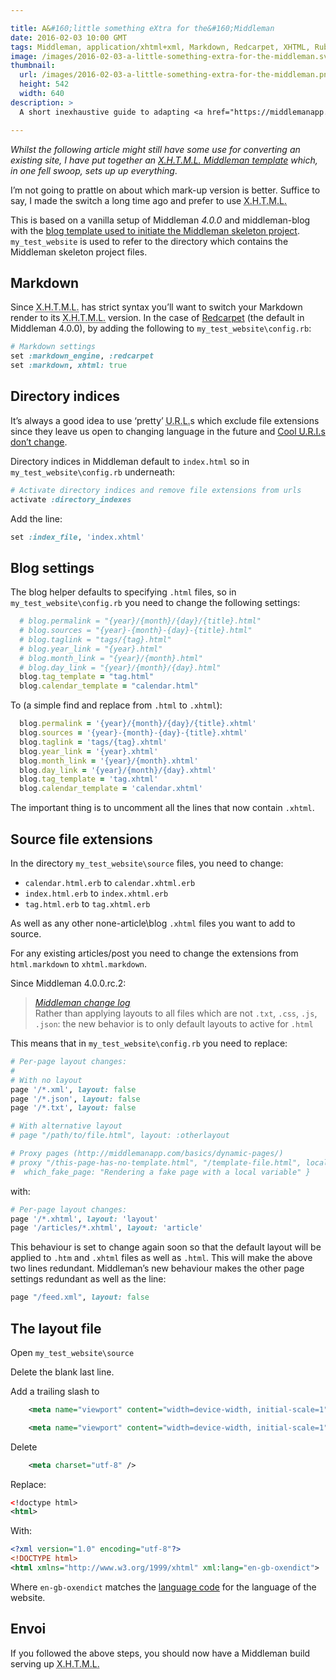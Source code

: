 ```yaml
---

title: A&#160;little something eXtra for the&#160;Middleman
date: 2016-02-03 10:00 GMT
tags: Middleman, application/xhtml+xml, Markdown, Redcarpet, XHTML, Ruby
image: /images/2016-02-03-a-little-something-extra-for-the-middleman.svg
thumbnail:
  url: /images/2016-02-03-a-little-something-extra-for-the-middleman.png
  height: 542
  width: 640
description: >
  A short inexhaustive guide to adapting <a href="https://middlemanapp.com">Middleman 4.0.0</a> to output <abbr title="eXtensible Hypertext Mark-up Language" class="initialism">X.H.T.M.L.</abbr> rather than <abbr title="Hypertext Mark-up Language" class="initialism">H.T.M.L.</abbr>

---
```


*Whilst the following article might still have some use for converting an existing site, I have put together an [<abbr title="eXtensible Hypertext Mark-up Language" class="initialism">X.H.T.M.L.</abbr> Middleman template](https://github.com/FearGoidte/middleman-templates-blog-xhtml) which, in one fell swoop, sets up up everything*.

I’m not going to prattle on about which mark-up version is better. Suffice to say, I made the switch a long time ago and prefer to use <abbr title="eXtensible Hypertext Mark-up Language" class="initialism">X.H.T.M.L.</abbr>

This is based on a vanilla setup of Middleman <em>4.0.0</em> and middleman-blog with the [blog template used to initiate the Middleman skeleton project](https://middlemanapp.com/basics/blogging/). `my_test_website` is used to refer to the directory which contains the Middleman skeleton project files.

## Markdown

Since <abbr title="eXtensible Hypertext Mark-up Language" class="initialism">X.H.T.M.L.</abbr> has strict syntax you’ll want to switch your Markdown render to its <abbr title="eXtensible Hypertext Mark-up Language" class="initialism">X.H.T.M.L.</abbr> version. In the case of [Redcarpet](https://github.com/vmg/redcarpet) (the default in Middleman 4.0.0), by adding the following to `my_test_website\config.rb`:

``` ruby
# Markdown settings
set :markdown_engine, :redcarpet
set :markdown, xhtml: true
```

## Directory indices

It’s always a good idea to use ‘pretty’ <abbr title="uniform resource locator" class="initialism">U.R.L.</abbr>s which exclude file extensions since they leave us open to changing language in the future and [Cool <abbr title="uniform resource identifier">U.R.I.</abbr>s don’t change](http://www.w3.org/Provider/Style/URI.html).

Directory indices in Middleman default to `index.html` so in `my_test_website\config.rb` underneath:

``` ruby
# Activate directory indices and remove file extensions from urls
activate :directory_indexes
```

Add the line:

``` ruby
set :index_file, 'index.xhtml'
```

## Blog settings

The blog helper defaults to specifying `.html` files, so in `my_test_website\config.rb` you need to change the following settings:

``` ruby
  # blog.permalink = "{year}/{month}/{day}/{title}.html"
  # blog.sources = "{year}-{month}-{day}-{title}.html"
  # blog.taglink = "tags/{tag}.html"
  # blog.year_link = "{year}.html"
  # blog.month_link = "{year}/{month}.html"
  # blog.day_link = "{year}/{month}/{day}.html"
  blog.tag_template = "tag.html"
  blog.calendar_template = "calendar.html"
```

To (a simple find and replace from `.html` to `.xhtml`):

``` ruby
  blog.permalink = '{year}/{month}/{day}/{title}.xhtml'
  blog.sources = '{year}-{month}-{day}-{title}.xhtml'
  blog.taglink = 'tags/{tag}.xhtml'
  blog.year_link = '{year}.xhtml'
  blog.month_link = '{year}/{month}.xhtml'
  blog.day_link = '{year}/{month}/{day}.xhtml'
  blog.tag_template = 'tag.xhtml'
  blog.calendar_template = 'calendar.xhtml'
```

The important thing is to uncomment all the lines that now contain `.xhtml`.

## Source file extensions

In the directory `my_test_website\source` files, you need to change:

* `calendar.html.erb` to `calendar.xhtml.erb`
* `index.html.erb` to `index.xhtml.erb`
* `tag.html.erb` to `tag.xhtml.erb`

As well as any other none-article\blog `.xhtml` files you want to add to source.

For any existing articles/post you need to change the extensions from `html.markdown` to `xhtml.markdown`.

Since Middleman 4.0.0.rc.2:

<blockquote>
<footer><cite><a href="https://github.com/middleman/middleman/blob/master/CHANGELOG.md#400rc2">Middleman change log</a></cite></footer>
Rather than applying layouts to all files which are not <code>.txt</code>, <code>.css</code>, <code>.js</code>, <code>.json</code>: the new behavior is to only default layouts to active for <code>.html</code>
</blockquote>

This means that in `my_test_website\config.rb` you need to replace:

``` ruby
# Per-page layout changes:
#
# With no layout
page '/*.xml', layout: false
page '/*.json', layout: false
page '/*.txt', layout: false

# With alternative layout
# page "/path/to/file.html", layout: :otherlayout

# Proxy pages (http://middlemanapp.com/basics/dynamic-pages/)
# proxy "/this-page-has-no-template.html", "/template-file.html", locals: {
#  which_fake_page: "Rendering a fake page with a local variable" }
```

with:

``` ruby
# Per-page layout changes:
page '/*.xhtml', layout: 'layout'
page '/articles/*.xhtml', layout: 'article'
```

This behaviour is set to change again soon so that the default layout will be applied to `.htm` and `.xhtml` files as well as `.html`. This will make the above two lines redundant. Middleman’s new behaviour makes the other page settings redundant as well as the line:

``` ruby
page "/feed.xml", layout: false
```

## The layout file

Open `my_test_website\source`

Delete the blank last line.

Add a trailing slash to

``` xml
    <meta name="viewport" content="width=device-width, initial-scale=1">
```

``` xml
    <meta name="viewport" content="width=device-width, initial-scale=1" />
```

Delete

``` xml
    <meta charset="utf-8" />
```

Replace:

``` xml
<!doctype html>
<html>
```

With:

``` xml
<?xml version="1.0" encoding="utf-8"?>
<!DOCTYPE html>
<html xmlns="http://www.w3.org/1999/xhtml" xml:lang="en-gb-oxendict">
```

Where `en-gb-oxendict` matches the [language code](http://www.w3.org/International/articles/language-tags/) for the language of the website.

## Envoi

If you followed the above steps, you should now have a Middleman build serving up <abbr title="eXtensible Hypertext Mark-up Language" class="initialism">X.H.T.M.L.</abbr>